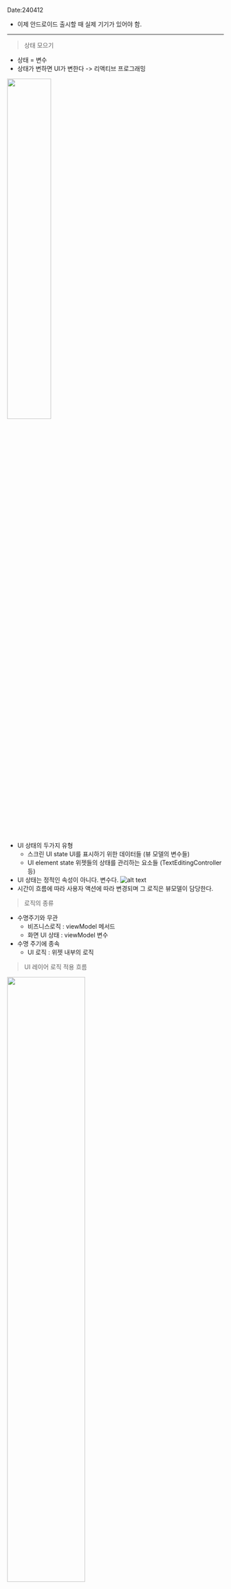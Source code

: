 Date:240412

- 이제 안드로이드 출시할 때 실제 기기가 있어야 함.

--- 
>상태 모으기

- 상태 = 변수
- 상태가 변하면 UI가 변한다 -> 리액티브 프로그래밍

<img src="image.png" width="45%"/>

- UI 상태의 두가지 유형
  -  스크린 UI state
    UI를 표시하기 위한 데이터들 (뷰 모델의 변수들)
  - UI element state
    위젯들의 상태를 관리하는 요소들 (TextEditingController 등)
- UI 상태는 정적인 속성이 아니다. 변수다.
![alt text](image-1.png)
- 시간이 흐름에 따라 사용자 액션에 따라 변경되며 그 로직은 뷰모델이 담당한다.


> 로직의 종류
- 수명주기와 무관
  - 비즈니스로직 : viewModel 메서드
  - 화면 UI 상태 : viewModel 변수
- 수명 주기에 종속
  - UI 로직 : 위젯 내부의 로직

>UI 레이어 로직 적용 흐름

<img src="image-3.png" width="60%"/>

- 관리해야 할 상태가 많이 생긴다. 
=> 개선방법 : UI 상태 홀더를 만들자
> UI 상태 홀더
- UI 표현을 위한 상태를 저장하는 클래스
- state 또는 UI State 클래스 라고 부르자.

>UI 상태 홀더의 책임
- 간단한 UI, 유지관리 ,테스트 가능성, 가독성

> 상태 홀더 클래스의 위치
- freezed를 사용한다.
- state 클래스를 따로 뺀 후 뷰 모델에 이 클래스 인스턴스를 선언해준다.

> 정리  

- 화면 하나에 하나의 UI 상태 홀더를 가지도록 한다 
- 일반적으로 ViewModel 에서 처리한다
- 상태 홀더가 반드시 필요한 것은 아니다. 간단한 UI 는 간단히 처리하자
- ViewModel은 전체 화면에서만 사용해야 한다
- ViewModel의 인스턴스를 하위 UI 요소에 전파하지 않는다. 이렇게 되면 UI 재사용성도 떨어지고 테스트 불가. 디버깅도 어렵다

--- 
미러링 앱 : vysor

>VSCode에서 자동완성 생성하기
- code > 기본 설정 > Configure User Snippet
- [> 코드를 snippet으로 변환해주는 사이트](https://snippet-generator.app/?description=view+model+state&tabtrigger=vmstate&snippet=%241+_state+%3D+const+%241%28%29%3B%0A%0A%241+get+state+%3D%3E+_state%3B&mode=vscode)



~~~dart
 // 스니펫 이름
 "freezed DataClass": {
			"prefix": "dataclass", // 사용할 축약어
			"body": [
				"import 'package:freezed_annotation/freezed_annotation.dart';",
				"",
				"part '$1.freezed.dart';",
				"",
				"part '$1.g.dart';",
				"",
				"@freezed",
				"class $2 with _$$2 {",
				"  const factory $2({",
				"    $0",
				"  }) = _$2;",
				"  ",
				"  factory $2.fromJson(Map<String, Object?> json) => _$$2FromJson(json); ",
				"}"
			],
			"description": "freezed DataClass snippet" //설명
		},
~~~

----
> 궁금한 점
- 프로바이더의 목적?
    - 생성자 매번 주입하는 것 삭제 + setState()를 대신 해주는 것.
    - inheritied widget 으로 하면 귀찮으니깐
    - goRouter가 프로바이더의 역할들을 많이 덜어가서 프로바이더의 이점이 더욱 두드러지지 않아보임.
    - 사실 프로바이더는 안써도 되긴 함 ㅋ
     
- C 페이지에서 어떤 동작 후 A 페이지로 와서 C 페이지의 상태 변수의 변화에 따른 처리를 하고자 한다면, 
이 두 트리의 상단에서 뷰모델을 선언해줘서 state 속 상태값을 꺼내서 처리해야 하나?

- 겟잇 - 인젝터블

>디버깅 노트
- TextFormField 사용시 에러

![alt text](image-4.png)
initialValue와 controller 둘중 하나는 null 이어야 한다는 내용.
TextFormField에 TextEditingController를 추가할때 initialValue를 주면 안된다.
~~~dart
/// 이렇게 컨트롤러에 초기값을 주는 것으로 변경함.
  @override
  void initState() {
    nameController = TextEditingController(
        text: widget.ingredient.name.isEmpty ? '' : widget.ingredient.name);
    weightController = TextEditingController(
      text: widget.ingredient.weight == 0
          ? ''
          : widget.ingredient.weight.toString(),
    );
    super.initState();
  }
~~~

 - IconButton 위젯
   - 터치가 가능한 오브젝트에 대해서 한 면이 최소 48px의 길이를 가져야 한다는 룰이 적용되기 때문에 기본 패딩이 잡혀있다.
   - padding 값을 zero로 설정해도 없어지지 않는다.
   <details>
   <summary>해결방안</summary>


   ~~~dart
    // 해결방안 1
    IconButton(
          padding: EdgeInsets.zero, // 패딩 설정
          constraints: BoxConstraints(),
          onPressed: () {},
          icon: Icon(Icons.info_outline),
        ),

    // 해결방안 2 : Icon 위젯을 따로 빼서 사용했다. 어차피 터치 영억을 텍스트 위젯까지 더 넓게 잡아줄거라서.
    Row(
        children: [
          GestureDetector(
            onTap: () {},
            child: const Row(children: [
              Text(
                '기준',
                textAlign: TextAlign.center,
              ),
              SizedBox(width: 3),
              Icon(
                Icons.info_outline,
                size: 20,
                color: Colors.grey,
              ),
            ]),
          ),
        ],
      )
   ~~~
   
   </details>
   

